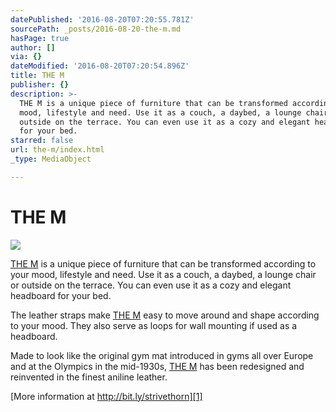 ```yaml
---
datePublished: '2016-08-20T07:20:55.781Z'
sourcePath: _posts/2016-08-20-the-m.md
hasPage: true
author: []
via: {}
dateModified: '2016-08-20T07:20:54.896Z'
title: THE M
publisher: {}
description: >-
  THE M is a unique piece of furniture that can be transformed according to your
  mood, lifestyle and need. Use it as a couch, a daybed, a lounge chair or
  outside on the terrace. You can even use it as a cozy and elegant headboard
  for your bed.
starred: false
url: the-m/index.html
_type: MediaObject

---
```

# THE M
![](https://the-grid-user-content.s3-us-west-2.amazonaws.com/48e3d5ca-3db6-40d9-b015-749ab3700da1.jpg)

[THE M][0] is a unique piece of furniture that can be transformed according to your mood, lifestyle and need. Use it as a couch, a daybed, a lounge chair or outside on the terrace. You can even use it as a cozy and elegant headboard for your bed.

The leather straps make [THE M][0] easy to move around and shape according to your mood. They also serve as loops for wall mounting if used as a headboard.

Made to look like the original gym mat introduced in gyms all over Europe and at the Olympics in the mid-1930s, [THE M][0] has been redesigned and reinvented in the finest aniline leather. 

[More information at http://bit.ly/strivethorn][1]

[0]: http://bit.ly/strivethorn
[1]: http://bit.ly/strivethorn "THE M"
